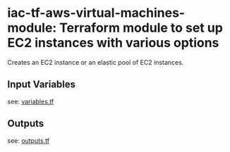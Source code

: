 # iac-tf-aws-virtual-machines-module: Terraform module to set up EC2 instances with various options

Creates an EC2 instance or an elastic pool of EC2 instances.
 
## Input Variables

see: [variables.tf](variables.tf)

## Outputs

see: [outputs.tf](outputs.tf)
